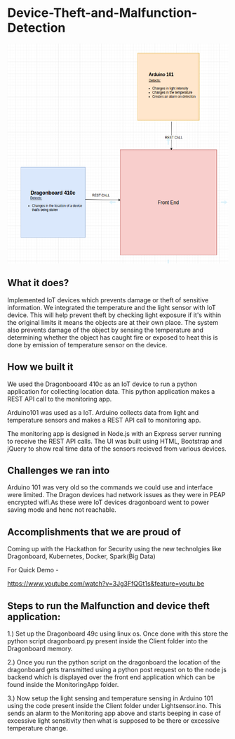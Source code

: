 # Device-Theft-and-Malfunction-Detection

<img src="flow.png" height="500"></img>

## What it does?

Implemented IoT  devices which prevents damage or theft of sensitive information. We integrated the temperature and the light sensor with IoT device. This will help prevent theft by checking light exposure if it's within the original limits it means the objects are at their own place. The system also prevents damage of the object by sensing the temperature and determining whether the object has caught fire or exposed to heat this is done by emission of temperature sensor on the device.

## How we built it 
We used the Dragonbooard 410c as an IoT device to run a python application for collecting location data. This python application makes a REST API call to the monitoring app.

Arduino101 was used as a IoT. Arduino collects data from light and temperature sensors and makes a REST API call to monitoring app.

The monitoring app is designed in Node.js with an Express server running to receive the REST API calls. The UI was built using HTML, Bootstrap and jQuery to show real time data of the sensors recieved from various devices.

## Challenges we ran into 
Arduino 101 was very old so the commands we could use and interface were limited.
The Dragon devices had network issues as they were in PEAP encrypted wifi.As these were IoT devices dragonboard went to power saving mode and henc not reachable.

## Accomplishments that we are proud of 
Coming up with the Hackathon for Security using the new technolgies like Dragonboard, Kubernetes, Docker, Spark(Big Data)


For Quick  Demo -

https://www.youtube.com/watch?v=3Jg3FfQGt1s&feature=youtu.be


## Steps to run the Malfunction and device theft application:

1.) Set up the Dragonboard 49c using linux os. Once done with this store the python script dragonboard.py present inside the Client folder into the Dragonboard memory. 

2.) Once you run the python script on the dragonboard the location of the dragonboard gets transmitted using a python post request on to the node js backend which is displayed over the front end application which can be found inside the MonitoringApp folder.

3.) Now setup the light sensing and temperature sensing in Arduino 101 using the code present inside the Client folder under Lightsensor.ino. This sends an alarm to the Monitoring app above and starts beeping in case of excessive light sensitivity then what is supposed to be there or excessive temperature change.
